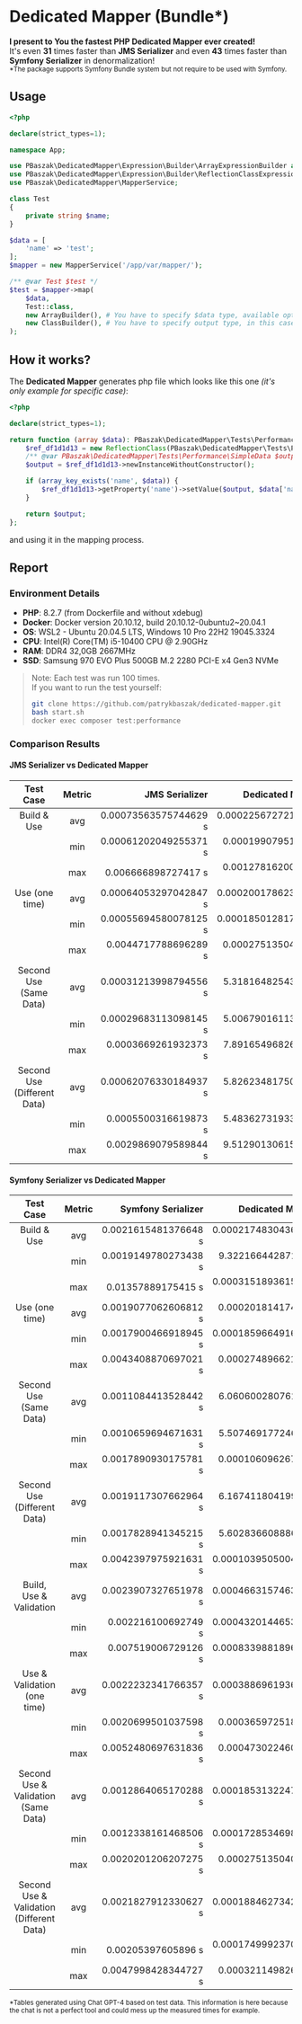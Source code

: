# Dedicated Mapper (Bundle*) #
**I present to You the fastest PHP Dedicated Mapper ever created!**<br>
It's even **31** times faster than **JMS Serializer** and even **43** times faster than **Symfony Serializer** in denormalization!<br>
<sub>*The package supports Symfony Bundle system but not require to be used with Symfony.</sub>

## Usage
```php
<?php

declare(strict_types=1);

namespace App;

use PBaszak\DedicatedMapper\Expression\Builder\ArrayExpressionBuilder as ArrayBuilder;
use PBaszak\DedicatedMapper\Expression\Builder\ReflectionClassExpressionBuilder as ClassBuilder;
use PBaszak\DedicatedMapper\MapperService;

class Test
{
    private string $name;
}

$data = [
    'name' => 'test';
];
$mapper = new MapperService('/app/var/mapper/');

/** @var Test $test */
$test = $mapper->map(
    $data, 
    Test::class,
    new ArrayBuilder(), # You have to specify $data type, available options: 'array', 'object', 'class object'. In this case it's a `array`
    new ClassBuilder(), # You have to specify output type, in this case it's `class object` based on the blueprint class `Test`.
);
```

## How it works?
The **Dedicated Mapper** generates php file which looks like this one *(it's only example for specific case)*:

```php
<?php

declare(strict_types=1);

return function (array $data): PBaszak\DedicatedMapper\Tests\Performance\SimpleData {
    $ref_df1d1d13 = new ReflectionClass(PBaszak\DedicatedMapper\Tests\Performance\SimpleData::class);
    /** @var PBaszak\DedicatedMapper\Tests\Performance\SimpleData $output */
    $output = $ref_df1d1d13->newInstanceWithoutConstructor();

    if (array_key_exists('name', $data)) {
        $ref_df1d1d13->getProperty('name')->setValue($output, $data['name']);
    }

    return $output;
};
```

and using it in the mapping process.

## Report ##
### Environment Details
- **PHP**: 8.2.7 (from Dockerfile and without xdebug)
- **Docker**: Docker version 20.10.12, build 20.10.12-0ubuntu2~20.04.1
- **OS**: WSL2 - Ubuntu 20.04.5 LTS, Windows 10 Pro 22H2 19045.3324
- **CPU**: Intel(R) Core(TM) i5-10400 CPU @ 2.90GHz
- **RAM**: DDR4 32,0GB 2667MHz
- **SSD**: Samsung 970 EVO Plus 500GB M.2 2280 PCI-E x4 Gen3 NVMe

> Note:  Each test was run 100 times.<br>
> If you want to run the test yourself:
> ```sh
> git clone https://github.com/patrykbaszak/dedicated-mapper.git
> bash start.sh
> docker exec composer test:performance
> ``` 

### Comparison Results

#### JMS Serializer vs Dedicated Mapper

| Test Case                         | Metric | JMS Serializer        | Dedicated Mapper       | Performance Gain      |
|:---------------------------------:|:------:|----------------------:|-----------------------:|----------------------:|
| Build & Use                       | avg    | 0.00073563575744629 s | 0.00022567272186279 s  | 3.26x faster          |
|                                   | min    | 0.00061202049255371 s | 0.0001990795135498 s   | 3.07x faster          |
|                                   | max    | 0.006666898727417 s   | 0.0012781620025635 s   | 5.22x faster          |
| Use (one time)                    | avg    | 0.00064053297042847 s | 0.00020017862319946 s  | 3.2x faster           |
|                                   | min    | 0.00055694580078125 s | 0.00018501281738281 s  | 3.01x faster          |
|                                   | max    | 0.0044717788696289 s  | 0.0002751350402832 s   | 16.25x faster         |
| Second Use (Same Data)            | avg    | 0.00031213998794556 s | 5.3181648254395E-5 s   | 5.87x faster          |
|                                   | min    | 0.00029683113098145 s | 5.0067901611328E-5 s   | 5.93x faster          |
|                                   | max    | 0.0003669261932373 s  | 7.8916549682617E-5 s   | 4.65x faster          |
| Second Use (Different Data)       | avg    | 0.00062076330184937 s | 5.8262348175049E-5 s   | 10.65x faster         |
|                                   | min    | 0.0005500316619873 s  | 5.4836273193359E-5 s   | 10.03x faster         |
|                                   | max    | 0.0029869079589844 s  | 9.5129013061523E-5 s   | 31.4x faster          |


#### Symfony Serializer vs Dedicated Mapper

| Test Case                         | Metric | Symfony Serializer     | Dedicated Mapper       | Performance Gain      |
|:---------------------------------:|:------:|-----------------------:|-----------------------:|----------------------:|
| Build & Use                       | avg    | 0.0021615481376648 s   | 0.00021748304367065 s  | 9.94x faster          |
|                                   | min    | 0.0019149780273438 s   | 9.3221664428711E-5 s   | 20.54x faster         |
|                                   | max    | 0.01357889175415 s     | 0.00031518936157227 s  | 43.08x faster         |
| Use (one time)                    | avg    | 0.0019077062606812 s   | 0.0002018141746521 s   | 9.45x faster          |
|                                   | min    | 0.0017900466918945 s   | 0.00018596649169922 s  | 9.63x faster          |
|                                   | max    | 0.0043408870697021 s   | 0.0002748966217041 s   | 15.79x faster         |
| Second Use (Same Data)            | avg    | 0.0011084413528442 s   | 6.0606002807617E-5 s   | 18.29x faster         |
|                                   | min    | 0.0010659694671631 s   | 5.5074691772461E-5 s   | 19.35x faster         |
|                                   | max    | 0.0017890930175781 s   | 0.0001060962677002 s   | 16.86x faster         |
| Second Use (Different Data)       | avg    | 0.0019117307662964 s   | 6.1674118041992E-5 s   | 31x faster            |
|                                   | min    | 0.0017828941345215 s   | 5.6028366088867E-5 s   | 31.82x faster         |
|                                   | max    | 0.0042397975921631 s   | 0.00010395050048828 s  | 40.79x faster         |
| Build, Use & Validation           | avg    | 0.0023907327651978 s   | 0.00046631574630737 s  | 5.13x faster          |
|                                   | min    | 0.002216100692749 s    | 0.00043201446533203 s  | 5.13x faster          |
|                                   | max    | 0.007519006729126 s    | 0.00083398818969727 s  | 9.02x faster          |
| Use & Validation (one time)       | avg    | 0.0022232341766357 s   | 0.00038869619369507 s  | 5.72x faster          |
|                                   | min    | 0.0020699501037598 s   | 0.0003659725189209 s   | 5.66x faster          |
|                                   | max    | 0.0052480697631836 s   | 0.0004730224609375 s   | 11.09x faster         |
| Second Use & Validation (Same Data) | avg | 0.0012864065170288 s   | 0.00018531322479248 s  | 6.94x faster          |
|                                   | min    | 0.0012338161468506 s   | 0.00017285346984863 s  | 7.14x faster          |
|                                   | max    | 0.0020201206207275 s   | 0.0002751350402832 s   | 7.34x faster          |
| Second Use & Validation (Different Data) | avg | 0.0021827912330627 s | 0.00018846273422241 s  | 11.58x faster         |
|                                   | min    | 0.00205397605896 s     | 0.00017499923706055 s  | 11.74x faster         |
|                                   | max    | 0.0047998428344727 s   | 0.0003211498260498 s   | 14.95x faster         |

<sub>*Tables generated using Chat GPT-4 based on test data. This information is here because the chat is not a perfect tool and could mess up the measured times for example.</sub>
